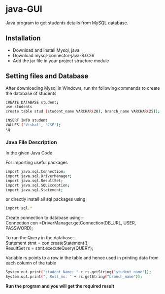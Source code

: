# java-GUI

Java program to get students details from MySQL database.
## Installation
* Download and install Mysql, java
* Download mysql-connector-java-8.0.26
* Add the jar file in your project structure module

## Setting files and Database

After downloading Mysql in Windows, run thr following
commands to create the database of students

```bash
CREATE DATABASE student;
use students
create table stud (student_name VARCHAR(20), branch_name VARCHAR(25));

INSERT INTO student
VALUES ('Vishal', 'CSE');
\q
```
### Java File Description
In the given Java Code

For importing useful packages
```bash
import java.sql.Connection;
import java.sql.DriverManager;
import java.sql.ResultSet;
import java.sql.SQLException;
import java.sql.Statement;
```
or directly install all sql packages using
```bash
import sql.*
```
Create connection to database using:- \
Connection con =DriverManager.getConnection(DB_URL, USER, PASSWORD);

To run the Query in the database:- \
Statement stmt = con.createStatement();\
ResultSet rs = stmt.executeQuery(QUERY);

Variable rs points to a row in the table and hence used in printing 
data from each column of the table
```bash
System.out.print("student_Name: " + rs.getString("student_name"));
System.out.print(", Roll_no: " + rs.getString("branch_name"));
```
**Run the program and you will get the required result**
